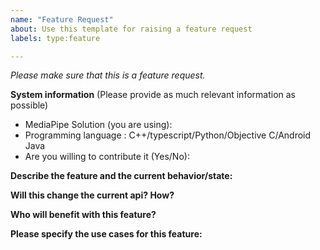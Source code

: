 ```yaml
---
name: "Feature Request"
about: Use this template for raising a feature request
labels: type:feature

---
```

<em>Please make sure that this is a feature request.</em>

**System information** (Please provide as much relevant information as possible)

- MediaPipe Solution (you are using):
- Programming language : C++/typescript/Python/Objective C/Android Java
- Are you willing to contribute it (Yes/No):


**Describe the feature and the current behavior/state:**

**Will this change the current api? How?**

**Who will benefit with this feature?**

**Please specify the use cases for this feature:**

